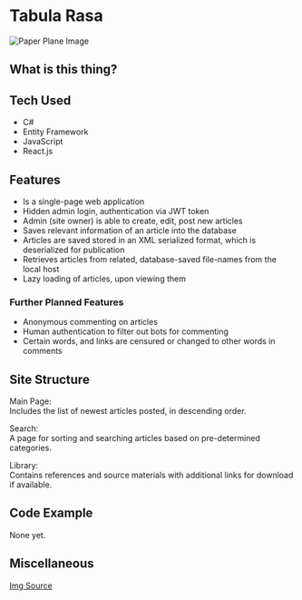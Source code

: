 # Tabula Rasa

![Paper Plane Image](https://i.imgur.com/ykieeb4.png)

## What is this thing?


## Tech Used

- C#
- Entity Framework
- JavaScript
- React.js

## Features

- Is a single-page web application
- Hidden admin login, authentication via JWT token
- Admin (site owner) is able to create, edit, post new articles
- Saves relevant information of an article into the database
- Articles are saved stored in an XML serialized format, which is deserialized for publication
- Retrieves articles from related, database-saved file-names from the local host
- Lazy loading of articles, upon viewing them

### Further Planned Features

- Anonymous commenting on articles
- Human authentication to filter out bots for commenting
- Certain words, and links are censured or changed to other words in comments

## Site Structure

Main Page:<br>
  Includes the list of newest articles posted, in descending order.
  
Search:<br>
  A page for sorting and searching articles based on pre-determined categories.

Library:<br>
  Contains references and source materials with additional links for download if available.
  
## Code Example

None yet.

## Miscellaneous

[Img Source](https://wallhaven.cc/w/ne533o)
